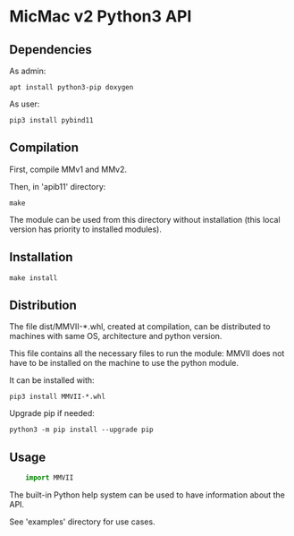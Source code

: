 MicMac v2 Python3 API
=====================


Dependencies
------------

As admin:

    apt install python3-pip doxygen

As user:

    pip3 install pybind11


Compilation
-----------

First, compile MMv1 and MMv2.

Then, in 'apib11' directory:

    make

The module can be used from this directory without installation (this local version has priority to installed modules).

Installation
------------

    make install

Distribution
------------

The file dist/MMVII-*.whl, created at compilation, can be distributed to machines with same OS, architecture and python version.

This file contains all the necessary files to run the module:
MMVII does not have to be installed on the machine to use the python module.

It can be installed with:

    pip3 install MMVII-*.whl

Upgrade pip if needed:

    python3 -m pip install --upgrade pip



Usage
-----

```python
    import MMVII
```

The built-in Python help system can be used to have information about the API.

See 'examples' directory for use cases.

